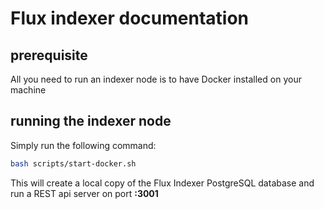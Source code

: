 # Flux indexer documentation

## prerequisite
All you need to run an indexer node is to have Docker installed on your machine

## running the indexer node
Simply run the following command: 

```bash
bash scripts/start-docker.sh
```

This will create a local copy of the Flux Indexer PostgreSQL database and run a REST api server on port **:3001**
